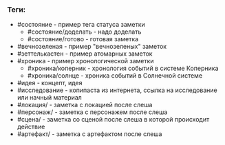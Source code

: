 ### Теги:
- #состояние - пример тега статуса заметки
	- #состояние/доделать - надо доделать
	- #состояние/готово - готовая заметка
- #вечнозеленая - пример "вечнозеленых" заметок
- #зеттелькастен - пример атомарных заметок
- #хроника - пример хронологической заметки
	- #хроника/коперник - хронология событий в системе Коперника
	- #хроника/солнце - хроника событий в Солнечной системе
- #идея - концепт, идея
- #исследование - копипаста из интернета, ссылка на исследование или начный материал
- #локация/ - заметка с локацией после слеша
- #персонаж/ - заметка с персонажем после слеша
- #сцена/ - заметка со сценой после слеша в которой происходит действие
- #артефакт/ - заметка с артефактом после слеша